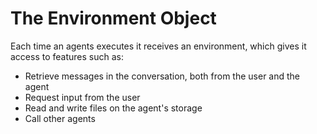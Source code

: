# The Environment Object

Each time an agents executes it receives an environment, which gives it access to features such as:

* Retrieve messages in the conversation, both from the user and the agent
* Request input from the user
* Read and write files on the agent's storage
* Call other agents

<!-- 

### Signed messages
NEAR AI authentication is through a Signed Message: a payload signed by a Near Account private key. (How to [Login with NEAR](login.md))

If you need one for manual testing, you can `nearai login` then copy the auth section from your `~/.nearai/config.json`.

To add signed message login to an application, see the code in hub demo [near.tsx](https://github.com/nearai/nearai/blob/main/hub/demo/src/app/_components/near.tsx). 

-->